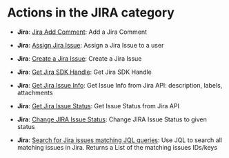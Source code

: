 # Actions in the JIRA category
* **Jira**: [Jira Add Comment](https://github.com/unskript/Awesome-CloudOps-Automation/tree/master/Jira/legos/jira_add_comment/jira_add_comment.py): Add a Jira Comment

* **Jira**: [Assign Jira Issue](https://github.com/unskript/Awesome-CloudOps-Automation/tree/master/Jira/legos/jira_assign_issue/jira_assign_issue.py): Assign a Jira Issue to a user

* **Jira**: [Create a Jira Issue](https://github.com/unskript/Awesome-CloudOps-Automation/tree/master/Jira/legos/jira_create_issue/jira_create_issue.py): Create a Jira Issue

* **Jira**: [Get Jira SDK Handle](https://github.com/unskript/Awesome-CloudOps-Automation/tree/master/Jira/legos/jira_get_handle/jira_get_handle.py): Get Jira SDK Handle

* **Jira**: [Get Jira Issue Info](https://github.com/unskript/Awesome-CloudOps-Automation/tree/master/Jira/legos/jira_get_issue/jira_get_issue.py): Get Issue Info from Jira API: description, labels, attachments

* **Jira**: [Get Jira Issue Status](https://github.com/unskript/Awesome-CloudOps-Automation/tree/master/Jira/legos/jira_get_issue_status/jira_get_issue_status.py): Get Issue Status from Jira API

* **Jira**: [Change JIRA Issue Status](https://github.com/unskript/Awesome-CloudOps-Automation/tree/master/Jira/legos/jira_issue_change_status/jira_issue_change_status.py): Change JIRA Issue Status to given status

* **Jira**: [Search for Jira issues matching JQL queries](https://github.com/unskript/Awesome-CloudOps-Automation/tree/master/Jira/legos/jira_search_issue/jira_search_issue.py): Use JQL to search all matching issues in Jira. Returns a List of the matching issues IDs/keys

